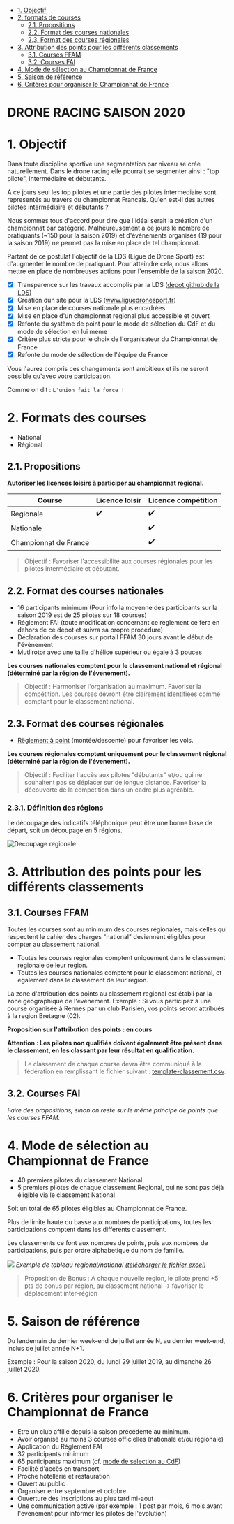 
<!-- TOC -->

- [1. Objectif](#1-objectif)
- [2. formats de courses](#2-formats-de-courses)
  - [2.1. Propositions](#21-propositions)
  - [2.2. Format des courses nationales](#22-format-des-courses-nationales)
  - [2.3. Format des courses régionales](#23-format-des-courses-régionales)
- [3. Attribution des points pour les différents classements](#3-attribution-des-points-pour-les-différents-classements)
  - [3.1. Courses FFAM](#31-courses-ffam)
  - [3.2. Courses FAI](#32-courses-fai)
- [4. Mode de sélection au Championnat de France](#4-mode-de-sélection-au-championnat-de-france)
- [5. Saison de référence](#5-saison-de-référence)
- [6. Critères pour organiser le Championnat de France](#6-critères-pour-organiser-le-championnat-de-france)

<!-- /TOC -->

DRONE RACING SAISON 2020
=

# 1. Objectif

Dans toute discipline sportive une segmentation par niveau se crée naturellement. Dans le drone racing elle pourrait se segmenter ainsi : "top pilote", intermédiaire et débutants.

A ce jours seul les top pilotes et une partie des pilotes intermediaire sont representés au travers du championnat Francais. Qu'en est-il des autres pilotes intermédiaire et débutants ?

Nous sommes tous d'accord pour dire que l'idéal serait la création d'un championnat par catégorie. Malheureusement à ce jours le nombre de pratiquants (~150 pour la saison 2019) et d'événements organisés (19 pour la saison 2019) ne permet pas la mise en place de tel championnat.

Partant de ce postulat l'objectif de la LDS (Ligue de Drone Sport) est d'augmenter le nombre de pratiquant. Pour atteindre cela, nous allons mettre en place de nombreuses actions pour l'ensemble de la saison 2020.

- [x] Transparence sur les travaux accomplis par la LDS ([depot github de la LDS](https://github.com/ligue-drone-sport))
- [x] Création dun site pour la LDS (www.liguedronesport.fr)
- [x] Mise en place de courses nationale plus encadrées
- [x] Mise en place d'un championnat regional plus accessible et ouvert
- [x] Refonte du système de point pour le mode de sélection du CdF et du mode de sélection en lui meme
- [x] Critère plus stricte pour le choix de l'organisateur du Championnat de France
- [x] Refonte du mode de sélection de l'équipe de France

Vous l'aurez compris ces changements sont ambitieux et ils ne seront possible qu'avec votre participation.

Comme on dit : `L'union fait la force !`

# 2. Formats des courses

- National 
- Régional 

## 2.1. Propositions

**Autoriser les licences loisirs à participer au championnat regional.**

Course | Licence loisir | Licence compétition
------------ | ------------ | -------------
Regionale | ✔️ | ✔️
Nationale |  | ✔️
Championnat de France |   | ✔️

> Objectif : Favoriser l'accessibilité aux courses régionales pour les pilotes intermédiaire et débutant.

## 2.2. Format des courses nationales

- 16 participants minimum (Pour info la moyenne des participants sur la saison 2019 est de 25 pilotes sur 18 courses)
- Réglement FAI (toute modification concernant ce reglement ce fera en dehors de ce depot et suivra sa propre procedure)
- Déclaration des courses sur portail FFAM 30 jours avant le début de l'évènement
- Mutlirotor avec une taille d'hélice supérieur ou égale à 3 pouces

**Les courses nationales comptent pour le classement national et régional (déterminé par la région de l'évenement).**

> Objectif : Harmoniser l'organisation au maximum. Favoriser la compétition. Les courses devront être clairement identifiées comme comptant pour le classement national.

## 2.3. Format des courses régionales

- [Règlement à point](reglement-a-point.md) (montée/descente) pour favoriser les vols.

**Les courses régionales comptent uniquement pour le classement régional (déterminé par la région de l'évenement).**

> Objectif : Faciliter l'accès aux pilotes "débutants" et/ou qui ne souhaitent pas se déplacer sur de longue distance. Favoriser la découverte de la compétition dans un cadre plus agréable.

### 2.3.1. Définition des régions

Le découpage des indicatifs téléphonique peut être une bonne base de départ, soit un découpage en 5 régions.

![Decoupage regionale](images/decoupage-regional.png)

# 3. Attribution des points pour les différents classements

## 3.1. Courses FFAM

Toutes les courses sont au minimum des courses régionales, mais celles qui respectent le cahier des charges "national" deviennent éligibles pour compter au classement national.

- Toutes les courses regionales comptent uniquement dans le classement regionale de leur region.
- Toutes les courses nationales comptent pour le classement national, et egalement dans le classement de leur region.

La zone d'attribution des points au classement regional est établi par la zone géographique de l'évènement. Exemple : Si vous participez à une course organisée à Rennes par un club Parisien, vos points seront attribués à la region Bretagne (02).

**Proposition sur l'attribution des points : en cours**

**Attention : Les pilotes non qualifiés doivent également être présent dans le classement, en les classant par leur résultat en qualification.**

> Le classement de chaque course devra être communiqué à la fédération en remplissant le fichier suivant : [template-classement.csv](fichiers/template-classement.csv).

## 3.2. Courses FAI

*Faire des propositions, sinon on reste sur le même principe de points que les courses FFAM.*

# 4. Mode de sélection au Championnat de France

- 40 premiers pilotes du classement National
- 5 premiers pilotes de chaque classement Regional, qui ne sont pas déjà éligible via le classement National

Soit un total de 65 pilotes éligibles au Championnat de France.

Plus de limite haute ou basse aux nombres de participations, toutes les participations comptent dans les differents classement.

Les classements ce font aux nombres de points, puis aux nombres de participations, puis par ordre alphabetique du nom de famille.

![](images/exemple-tableau-regional-national.jpg)
_Exemple de tableau regional/national ([télécharger le fichier excel](fichiers/exemple_classement_regional_national.xlsx))_

> Proposition de Bonus : A chaque nouvelle region, le pilote prend +5 pts de bonus par région, au classement national -> favoriser le déplacement inter-région

# 5. Saison de référence

Du lendemain du dernier week-end de juillet année N, au dernier week-end, inclus de juillet année N+1.

Exemple : Pour la saison 2020, du lundi 29 juillet 2019, au dimanche 26 juillet 2020.

# 6. Critères pour organiser le Championnat de France

- Etre un club affilié depuis la saison précédente au minimum.
- Avoir organisé au moins 3 courses officielles (nationale et/ou régionale)
- Application du Réglement FAI
- 32 participants minimum
- 65 participants maximum (cf. [mode de selection au CdF](#mode-de-selection-au-championnat-de-france))  
- Facilité d'accès en transport
- Proche hôtellerie et restauration
- Ouvert au public
- Organiser entre septembre et octobre
- Ouverture des inscriptions au plus tard mi-aout
- Une communication active (par exemple : 1 post par mois, 6 mois avant l'evenement pour informer les pilotes de l'evolution)
